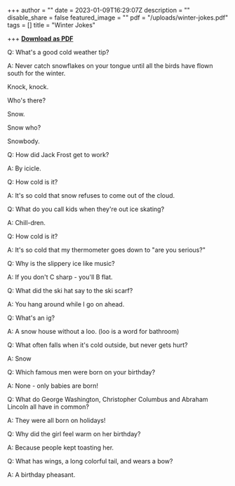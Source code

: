+++
author = ""
date = 2023-01-09T16:29:07Z
description = ""
disable_share = false
featured_image = ""
pdf = "/uploads/winter-jokes.pdf"
tags = []
title = "Winter Jokes"

+++
[**Download as PDF**](/uploads/winter-jokes.pdf)

Q: What's a good cold weather tip? 

A: Never catch snowflakes on your tongue until all the birds have flown south for the winter. 

Knock, knock. 

Who's there? 

Snow. 

Snow who?

Snowbody. 

Q: How did Jack Frost get to work? 

A: By icicle. 

Q: How cold is it? 

A: It's so cold that snow refuses to come out of the cloud. 

Q: What do you call kids when they're out ice skating?

A: Chill-dren. 

Q: How cold is it? 

A: It's so cold that my thermometer goes down to "are you serious?" 

Q: Why is the slippery ice like music? 

A: If you don't C sharp - you'll B flat. 

Q: What did the ski hat say to the ski scarf? 

A: You hang around while I go on ahead. 

Q: What's an ig? 

A: A snow house without a loo. (loo is a word for bathroom) 

Q: What often falls when it's cold outside, but never gets hurt? 

A: Snow 

Q: Which famous men were born on your birthday? 

A: None - only babies are born! 

Q: What do George Washington, Christopher Columbus and Abraham Lincoln all have in common? 

A: They were all born on holidays! 

Q: Why did the girl feel warm on her birthday? 

A: Because people kept toasting her. 

Q: What has wings, a long colorful tail, and wears a bow? 

A: A birthday pheasant.